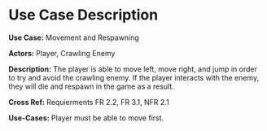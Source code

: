    # Use Case Description 
   
   **Use Case:** Movement and Respawning
   
   **Actors:** Player, Crawling Enemy
  
   **Description:** The player is able to move left, move right, and jump in order to try and avoid the crawling enemy. If the player interacts with the enemy, they will die and respawn in the game as a result.

  **Cross Ref:** Requierments FR 2.2, FR 3.1, NFR 2.1
  
  **Use-Cases:** Player must be able to move first. 
